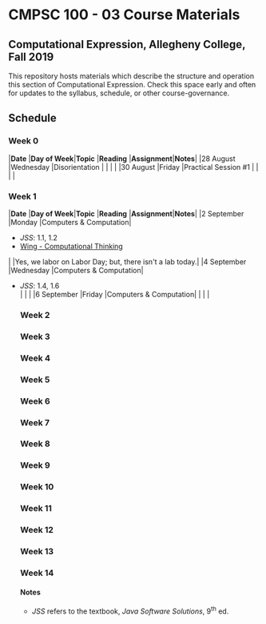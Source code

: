 # CMPSC 100 - 03 Course Materials
## Computational Expression, Allegheny College, Fall 2019
This repository hosts materials which describe the structure and operation this section of Computational Expression. Check this space early and often for updates to the syllabus, schedule, or other course-governance.
## Schedule
### Week 0
|**Date**    |**Day of Week**|**Topic**              |**Reading**    |**Assignment**|**Notes**|
|28 August   |Wednesday      |Disorientation         |               |              |         |
|30 August   |Friday         |Practical Session #1   |               |              |         |
### Week 1
|**Date**    |**Day of Week**|**Topic**              |**Reading**    |**Assignment**|**Notes**|
|2 September |Monday         |Computers & Computation|<ul><li>_JSS_: 1.1, 1.2</li><li>[Wing - Computational Thinking](Readings/Wing%20-%20Computational%20Thinking.pdf)</li></ul>|              |Yes, we labor on Labor Day; but, there isn't a lab today.|
|4 September |Wednesday      |Computers & Computation|<ul><li>_JSS_: 1.4, 1.6</li>|              |          |
|6 September |Friday         |Computers & Computation|          |          |          |
### Week 2
### Week 3
### Week 4
### Week 5
### Week 6
### Week 7
### Week 8
### Week 9
### Week 10
### Week 11
### Week 12
### Week 13
### Week 14
#### Notes
* _JSS_ refers to the textbook, _Java Software Solutions_, 9<sup>th</sup> ed.